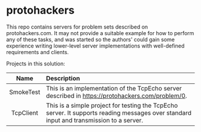 # protohackers

This repo contains servers for problem sets described on protohackers.com. It may not provide a suitable example for how to perform any of these tasks, and was started so the authors' could gain some experience writing lower-level server implementations with well-defined requirements and clients.

Projects in this solution:

| Name | Description |
| :----: | :---- |
| SmokeTest | This is an implementation of the TcpEcho server described in https://protohackers.com/problem/0. |
| TcpClient | This is a simple project for testing the TcpEcho server. It supports reading messages over standard input and transmission to a server. |
